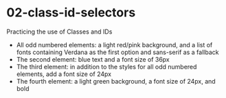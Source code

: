 # 02-class-id-selectors

Practicing the use of Classes and IDs

- All odd numbered elements: a light red/pink background, and a list of fonts containing Verdana as the first option and sans-serif as a fallback
- The second element: blue text and a font size of 36px
- The third element: in addition to the styles for all odd numbered elements, add a font size of 24px
- The fourth element: a light green background, a font size of 24px, and bold
